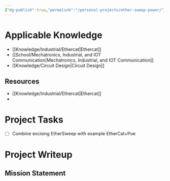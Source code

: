 ```yaml
---
{"dg-publish":true,"permalink":"/personal-projects/ether-sweep-power/","tags":["p_project","industrial/software"]}
---
```


# Applicable Knowledge
- [[Knowledge/Industrial/Ethercat\|Ethercat]] 
- [[School/Mechatronics, Industrial, and IOT Communication\|Mechatronics, Industrial, and IOT Communication]] 
- [[Knowledge/Circuit Design\|Circuit Design]] 

## Resources
- [[Knowledge/Industrial/Ethercat\|Ethercat]]
- 

# Project Tasks
- [ ] Combine excising EtherSweep with example EtherCat+Poe


# Project Writeup 

## Mission Statement


